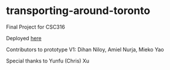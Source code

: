 # transporting-around-toronto
Final Project for CSC316

Deployed [here](https://gray-field-055999b0f.6.azurestaticapps.net/)

Contributors to prototype V1: Dihan Niloy, Amiel Nurja, Mieko Yao

Special thanks to Yunfu (Chris) Xu 
